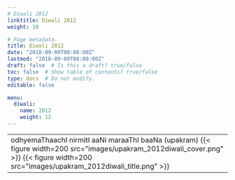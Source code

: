 ```yaml
---
# Diwali 2012
linktitle: Diwali 2012
weight: 10

# Page metadata.
title: Diwali 2012
date: "2018-09-09T00:00:00Z"
lastmod: "2018-09-09T00:00:00Z"
draft: false  # Is this a draft? true/false
toc: false  # Show table of contents? true/false
type: docs  # Do not modify.
editable: false

menu:
  diwali:
    name: 2012
    weight: 12
---
```


<TABLE>
<TR><TD>
odhyemaThaachI nirmitI aaNi maraaThI baaNa (upakram)
{{< figure width=200 src="images/upakram_2012diwali_cover.png" >}}
{{< figure width=200 src="images/upakram_2012diwali_title.png" >}}
</TD></TR>
</TABLE>